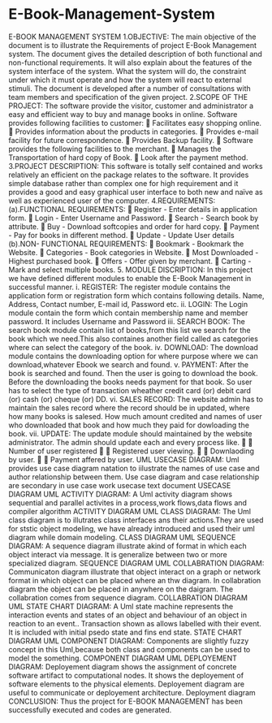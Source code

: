# E-Book-Management-System
E-BOOK MANAGEMENT
SYSTEM
1.OBJECTIVE:
 The main objective of the document is to illustrate the
Requirements of project E-Book Management system. The document gives the
detailed description of both functional and non-functional requirements. It will also
explain about the features of the system interface of the system. What the system
will do, the constraint under which it must operate and how the system will react to
external stimuli. The document is developed after a number of consultations with
team members and specification of the given project.
2.SCOPE OF THE PROJECT:
The software provide the visitor, customer and administrator a easy and efficient way
to buy and manage books in online.
Software provides following facilities to customer:
 Facilitates easy shopping online.
 Provides information about the products in categories.
 Provides e-mail facility for future correspondence.
 Provides Backup facility.
 Software provides the following facilities to the merchant.
 Manages the Transportation of hard copy of Book.
 Look after the payment method.
3.PROJECT DESCRIPTION:
This software is totally self contained and works relatively an efficient on the package
relates to the software. It provides simple database rather than complex one for high
requirement and it provides a good and easy graphical user interface to both new
and naïve as well as experienced user of the computer.
4.REQUIREMENTS:
(a).FUNCTIONAL REQUIREMENTS:
 Register - Enter details in application form.
 Login - Enter Username and Password.
 Search - Search book by attribute.
 Buy - Download softcopies and order for hard copy.
 Payment - Pay for books in different method.
 Update - Update User details
(b).NON- FUNCTIONAL REQUIREMENTS:
 Bookmark - Bookmark the Website.
 Categories - Book categories in Website.
 Most Downloaded - Highest purchased book.
 Offers - Offer given by merchant.
 Carting - Mark and select multiple books.
5. MODULE DISCRIPTION:
In this project we have defined different modules to enable the E-Book Management
in successful manner.
i. REGISTER:
The register module contains the application form or registration form which contains
following details.
 Name, Address, Contact number, E-mail id, Password etc.
ii. LOGIN:
The Login module contain the form which contain membership name and member
password.
It includes Username and Password
iii. SEARCH BOOK:
The search book module contain list of books,from this list we search for the book
which we need.This also containes another field called as categories where can
select the category of the book.
iv. DOWNLOAD:
The download module contains the downloading option for where purpose where we
can download,whatever Ebook we search and found.
v. PAYMENT:
After the book is searched and found. Then the user is going to download the book.
Before the downloading the books needs payment for that book. So user has to
select the type of transaction wheather credit card (or) debit card (or) cash (or)
cheque (or) DD.
vi. SALES RECORD:
The website admin has to maintain the sales record where the record should be in
updated, where how many books is salesed. How much amount credited and names
of user who downloaded that book and how much they paid for dowloading the book.
vii. UPDATE:
The update module should maintained by the website administrator. The admin
should update each and every process like.
  Number of user registered
  Registered user viewing.
  Downlaoding by user.
  Payment affered by user.
UML USECASE DIAGRAM:
Uml provides use case diagram natation to iilustrate the names of use case and
author relationship between them. Use case diagram and case relationship are
secondary in use case work usecase text document
USECASE DIAGRAM
UML ACTIVITY DIAGRAM:
A Uml activity diagram shows sequential and parallel activites in a process,work
flows,data flows and compiler algorithm
ACTIVITY DIAGRAM
UML CLASS DIAGRAM:
The Uml class diagram is to illutrates class interfaces ans their actions.They are
used for ststic object modeling, we have already introduced and used their uml
diagram while domain modeling.
CLASS DIAGRAM
UML SEQUENCE DIAGRAM:
A sequence diagram illustrate akind of format in which each object interact via
message. It is generalize between two or more specialized diagram.
SEQUENCE DIAGRAM
UML COLLABRATION DIAGRAM:
Communicaton diagram illustrate that object interact on a graph or network format in
which object can be placed where an thw diagram. In collabration diagram the object
can be placed in anywhere on the daigram. The collabration comes from sequence
diagram.
COLLABRATION DIAGRAM
UML STATE CHART DIAGRAM:
A Uml state machine represents the interaction events and states of an object and
behaviour of an object in reaction to an event.. Transaction shown as allows labelled
with their event. It is included with initial psedo state and fins end state.
STATE CHART DIAGRAM
UML COMPONENT DIAGRAM:
Components are slightly fuzzy concept in this Uml,because both class and
components can be used to model the something.
COMPONENT DIAGRAM
UML DEPLOYEMENT DIAGRAM:
Deployement diagram shows the assignment of concrete software artifact to
computational nodes. It shows the deployement of software elements to the physical
elements. Deployement diagram are useful to communicate or deployement
architecture.
Deployment diagram
CONCLUSION:
Thus the project for E-BOOK MANAGEMENT has been successfully executed and
codes are generated.
